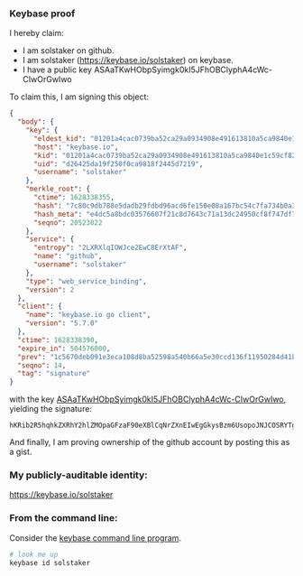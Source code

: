 ### Keybase proof

I hereby claim:

  * I am solstaker on github.
  * I am solstaker (https://keybase.io/solstaker) on keybase.
  * I have a public key ASAaTKwHObpSyimgk0kI5JFhOBClyphA4cWc-CIwOrGwIwo

To claim this, I am signing this object:

```json
{
  "body": {
    "key": {
      "eldest_kid": "01201a4cac0739ba52ca29a0934908e491613810a5ca9840e1c59cf822303ab1b0230a",
      "host": "keybase.io",
      "kid": "01201a4cac0739ba52ca29a0934908e491613810a5ca9840e1c59cf822303ab1b0230a",
      "uid": "d26425da19f250f0ca9818f2445d7219",
      "username": "solstaker"
    },
    "merkle_root": {
      "ctime": 1628338355,
      "hash": "7c80c9db788e5dadb29fdbd96acd6fe150e08a167bc54c7fa734b0a36fe362f2c1be6ace8b964836841cb79975b3abbc7f0c2b46ec97208a7351bd2c3bf8911c",
      "hash_meta": "e4dc5a8bdc03576607f21c8d7643c71a13dc24950cf8f747df79d64ac8c18f2b",
      "seqno": 20523022
    },
    "service": {
      "entropy": "2LXRXlqIOWJce2EwC8ErXtAF",
      "name": "github",
      "username": "solstaker"
    },
    "type": "web_service_binding",
    "version": 2
  },
  "client": {
    "name": "keybase.io go client",
    "version": "5.7.0"
  },
  "ctime": 1628338390,
  "expire_in": 504576000,
  "prev": "1c5670deb091e3eca108d8ba52598a540b66a5e30ccd136f11950284d41ba14d",
  "seqno": 14,
  "tag": "signature"
}
```

with the key [ASAaTKwHObpSyimgk0kI5JFhOBClyphA4cWc-CIwOrGwIwo](https://keybase.io/solstaker), yielding the signature:

```
hKRib2R5hqhkZXRhY2hlZMOpaGFzaF90eXBlCqNrZXnEIwEgGkysBzm6UsopoJNJCOSRYTgQpcqYQOHFnPgiMDqxsCMKp3BheWxvYWTESpcCDsQgHFZw3rCR4+yhCNi6UlmKVAtmpeMMzRNvEZUChNQboU3EIB/BapFpcNFLWFbo6o3r7yAHSg/rXKXXrkKvPFl2BakjAgHCo3NpZ8RAhtMEFiotF7wp+71DdUsrAnedWSJ54RfoQsVxH1q5HtJzGcSRsT3AdlWvFg1j6P5/+c4VXazfS9HWbA16RnyDCKhzaWdfdHlwZSCkaGFzaIKkdHlwZQildmFsdWXEIEhFf7XPvgAstmO15CTBTQFIqqHtq96uRjdAZjswImoVo3RhZ80CAqd2ZXJzaW9uAQ==

```

And finally, I am proving ownership of the github account by posting this as a gist.

### My publicly-auditable identity:

https://keybase.io/solstaker

### From the command line:

Consider the [keybase command line program](https://keybase.io/download).

```bash
# look me up
keybase id solstaker
```
